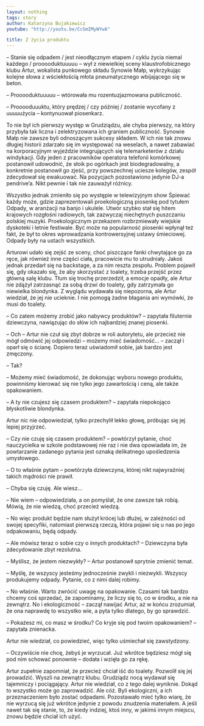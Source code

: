 ```yaml
---
layout: nothing
tags: story
author: Katarzyna Bujakiewicz
youtube: "http://youtu.be/CcGmIMyWYwA"

title: Z życia produktu
---
```

– Stanie się odpadem / jest nieodłącznym etapem / cyklu życia niemal każdego / prooooduktuuuuu – wył z niewielkiej sceny klaustrofobicznego klubu Artur, wokalista punkowego składu Synowie Małp, wykrzykując kolejne słowa z wściekłością młota pneumatycznego wbijającego się w beton.


– Prooooduktuuuuu – wtórowała mu rozentuzjazmowana publiczność.

– Prooooduuuktu, który prędzej / czy później / zostanie wycofany z uuuuużycia – kontynuował piosenkarz.

To nie był ich pierwszy występ w Grudziądzu, ale chyba pierwszy, na który przybyła tak liczna i zelektryzowana ich graniem publiczność. Synowie Małp nie zawsze byli odnoszącym sukcesy składem. W ich nie tak znowu długiej historii zdarzało się im występować na weselach, a nawet zabawiać na korporacyjnym wyjeździe integrujących się telemarketerów z działu windykacji. Gdy jeden z pracowników operatora telefonii komórkowej postanowił udowodnić, że słoik po ogórkach jest biodegradowalny, a konkretnie postanowił go zjeść, przy powszechnej uciesze kolegów, zespół zdecydował się ewakuować. Na pozycjach pozostawiono jedynie DJ-a pendrive’a. Nikt pewnie i tak nie zauważył różnicy.

Wszystko jednak zmieniło się po występie w telewizyjnym show Śpiewać każdy może, gdzie zaprezentowali proekologiczną piosenkę pod tytułem Odpady, w aranżacji na banjo i ukulele. Utwór szybko stał się hitem krajowych rozgłośni radiowych, tak zazwyczaj niechętnych puszczaniu polskiej muzyki. Proekologicznym przekazem rozbrzmiewały wiejskie dyskoteki i letnie festiwale. Być może na popularność piosenki wpłynął też fakt, że był to okres wprowadzania kontrowersyjnej ustawy śmieciowej. Odpady były na ustach wszystkich.

Arturowi udało się zejść ze sceny, choć piszczące fanki chwytające go za ręce, jak również inne części ciała, pracowicie mu to utrudniały. Jakoś jednak przedarł się na backstage, a za nim reszta zespołu. Problem pojawił się, gdy okazało się, że aby skorzystać z toalety, trzeba przejść przez główną salę klubu. Tłum się trochę przerzedził, a emocje opadły, ale Artur nie zdążył zatrzasnąć za sobą drzwi do toalety, gdy zatrzymała go niewielka blondynka. Z wyglądu wydawała się niepozorna, ale Artur wiedział, że jej nie ucieknie. I nie pomogą żadne błagania ani wymówki, że musi do toalety.

– Co zatem możemy zrobić jako nabywcy produktów? – zapytała filuternie dziewczyna, nawiązując do słów ich najbardziej znanej piosenki.

– Och – Artur nie czuł się zbyt dobrze w roli autorytetu, ale przecież nie mógł odmówić jej odpowiedzi – możemy mieć świadomość... – zaczął i oparł się o ścianę. Dopiero teraz uświadomił sobie, jak bardzo jest zmęczony.

– Tak?

– Możemy mieć świadomość, że dokonując wyboru nowego produktu, powinniśmy kierować się nie tylko jego zawartością i ceną, ale także opakowaniem.

– A ty nie czujesz się czasem produktem? – zapytała niepokojąco błyskotliwie blondynka.

Artur nic nie odpowiedział, tylko przechylił lekko głowę, próbując się jej lepiej przyjrzeć.

– Czy nie czuję się czasem produktem? – powtórzył pytanie, choć nauczycielka w szkole podstawowej nie raz i nie dwa opowiadała im, że powtarzanie zadanego pytania jest oznaką delikatnego upośledzenia umysłowego.

– O to właśnie pytam – powtórzyła dziewczyna, której nikt najwyraźniej takich mądrości nie prawił.

– Chyba się czuję. Ale wiesz...

– Nie wiem – odpowiedziała, a on pomyślał, że one zawsze tak robią. Mówią, że nie wiedzą, choć przecież wiedzą.

– No więc produkt będzie nam służył krócej lub dłużej, w zależności od swojej specyfiki, natomiast pierwszą rzeczą, która pojawi się u nas po jego odpakowaniu, będą odpady.

– Ale mówisz teraz o sobie czy o innych produktach? – Dziewczyna była zdecydowanie zbyt rezolutna.

– Myślisz, że jestem niezwykły? – Artur postanowił sprytnie zmienić temat.

– Myślę, że wszyscy jesteśmy jednocześnie zwykli i niezwykli. Wszyscy produkujemy odpady. Pytanie, co z nimi dalej robimy.

– No właśnie. Warto zwrócić uwagę na opakowanie. Czasami tak bardzo chcemy coś sprzedać, że zapominamy, że liczy się to, co w środku, a nie na zewnątrz. No i ekologiczność – zaczął nawijać Artur, aż w końcu zrozumiał, że ona naprawdę to wszystko wie, a pyta tylko dlatego, by go sprawdzić.

– Pokażesz mi, co masz w środku? Co kryje się pod twoim opakowaniem? – zapytała znienacka.

Artur nie wiedział, co powiedzieć, więc tylko uśmiechał się zawstydzony.

– Oczywiście nie chcę, żebyś je wyrzucał. Już wkrótce będziesz mógł się pod nim schować ponownie – dodała i wzięła go za rękę.

Artur zupełnie zapomniał, że przecież chciał iść do toalety. Pozwolił się jej prowadzić. Wyszli na zewnątrz klubu. Grudziądz nocą wydawał się tajemniczy i pociągający. Artur nie wiedział, co z tego dalej wyniknie. Dokąd to wszystko może go zaprowadzić. Ale cóż. Byli ekologiczni, a ich przeznaczeniem było zostać odpadami. Pozostawało mieć tylko wiarę, że nie wyrzucą się już wkrótce jedynie z powodu znudzenia materiałem. A jeśli nawet tak się stanie, to, że kiedy indziej, ktoś inny, w jakimś innym miejscu, znowu będzie chciał ich użyć.

